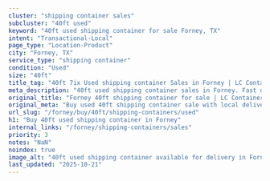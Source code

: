 ```yaml
---
cluster: "shipping container sales"
subcluster: "40ft used"
keyword: "40ft used shipping container for sale Forney, TX"
intent: "Transactional-Local"
page_type: "Location-Product"
city: "Forney, TX"
service_type: "shipping container"
condition: "Used"
size: "40ft"
title_tag: "40ft 7ix Used shipping container Sales in Forney | LC Container"
meta_description: "40ft used shipping container sales in Forney. Fast delivery, competitive pricing. Serving shipping containers area. Quote ID: GOQ. Call (214) 524-4168 for your free quote today."
original_title: "Forney 40ft shipping container for sale | LC Container"
original_meta: "Buy used 40ft shipping container sale with local delivery in Forney, TX. LC Container — local Since 2003. Request a fast quote today."
url_slug: "/forney/buy/40ft/shipping-containers/used"
h1: "Buy 40ft used shipping container in Forney"
internal_links: "/forney/shipping-containers/sales"
priority: 3
notes: "NaN"
noindex: true
image_alt: "40ft used shipping container available for delivery in Forney"
last_updated: "2025-10-21"
---
```


<!-- TODO: Add unique city/inventory copy, images, and internal links here. -->
